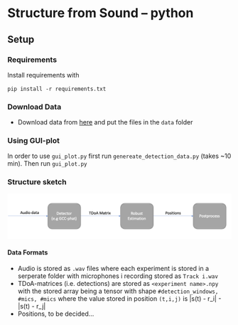 # Structure from Sound – python

## Setup
### Requirements
Install requirements with 

```
pip install -r requirements.txt
```

### Download Data
- Download data from [here](https://vision.maths.lth.se/erik_test/) and put the files in the `data` folder


### Using GUI-plot

In order to use `gui_plot.py` first run `genereate_detection_data.py` (takes ~10 min). Then run `gui_plot.py`

### Structure sketch
![structure sketch](./images/structure_sketch.png)

#### Data Formats

- Audio is stored as `.wav` files where each experiment is stored in a serperate folder with microphones i recording stored as `Track i.wav`
- TDoA-matrices (i.e. detections) are stored as `<experiment name>.npy` with the stored array being a tensor with shape `#detection_windows, #mics, #mics` where the value stored in position `(t,i,j)` is |s(t) - r_i| - |s(t) - r_j|
- Positions, to be decided...

